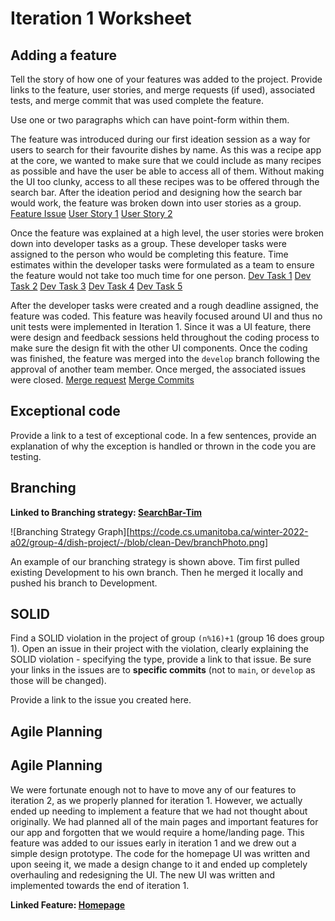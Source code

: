 Iteration 1 Worksheet
=====================

Adding a feature
-----------------

Tell the story of how one of your features was added to the project.
Provide links to the
feature, user stories, and merge requests (if used), associated tests, and merge commit
that was used complete the feature.

Use one or two paragraphs which can have point-form within them.

The feature was introduced during our first ideation session as a way for users to search for their favourite dishes by name. As this was a recipe app at the core, we wanted to make sure that we could include as many recipes as possible and have the user be able to access all of them. Without making the UI too clunky, access to all these recipes was to be offered through the search bar. After the ideation period and designing how the search bar would work, the feature was broken down into user stories as a group.
[Feature Issue](https://code.cs.umanitoba.ca/winter-2022-a02/group-4/dish-project/-/issues/3)
[User Story 1](https://code.cs.umanitoba.ca/winter-2022-a02/group-4/dish-project/-/issues/1)
[User Story 2](https://code.cs.umanitoba.ca/winter-2022-a02/group-4/dish-project/-/issues/2)

Once the feature was explained at a high level, the user stories were broken down into developer tasks as a group. These developer tasks were assigned to the person who would be completing this feature. Time estimates within the developer tasks were formulated as a team to ensure the feature would not take too much time for one person.
[Dev Task 1](https://code.cs.umanitoba.ca/winter-2022-a02/group-4/dish-project/-/issues/23)
[Dev Task 2](https://code.cs.umanitoba.ca/winter-2022-a02/group-4/dish-project/-/issues/24)
[Dev Task 3](https://code.cs.umanitoba.ca/winter-2022-a02/group-4/dish-project/-/issues/25)
[Dev Task 4](https://code.cs.umanitoba.ca/winter-2022-a02/group-4/dish-project/-/issues/26)
[Dev Task 5](https://code.cs.umanitoba.ca/winter-2022-a02/group-4/dish-project/-/issues/27)

After the developer tasks were created and a rough deadline assigned, the feature was coded. This feature was heavily focused around UI and thus no unit tests were implemented in Iteration 1. Since it was a UI feature, there were design and feedback sessions held throughout the coding process to make sure the design fit with the other UI components. Once the coding was finished, the feature was merged into the `develop` branch following the approval of another team member. Once merged, the associated issues were closed.
[Merge request](https://code.cs.umanitoba.ca/winter-2022-a02/group-4/dish-project/-/merge_requests/10)
[Merge Commits](https://code.cs.umanitoba.ca/winter-2022-a02/group-4/dish-project/-/merge_requests/10/commits)


Exceptional code
----------------

Provide a link to a test of exceptional code. In a few sentences,
provide an explanation of why the exception is handled or thrown
in the code you are testing.

Branching
----------

**Linked to Branching strategy: 
[SearchBar-Tim](https://code.cs.umanitoba.ca/winter-2022-a02/group-4/dish-project/-/blob/main/ContributingGuidelines.md)**

![Branching Strategy Graph][https://code.cs.umanitoba.ca/winter-2022-a02/group-4/dish-project/-/blob/clean-Dev/branchPhoto.png]

An example of our branching strategy is shown above. Tim first pulled existing Development to his own branch. Then he merged it locally and pushed his branch to Development. 

SOLID
-----

Find a SOLID violation in the project of group `(n%16)+1` (group 16 does group 1).
Open an issue in their project with the violation,
clearly explaining the SOLID violation - specifying the type, provide a link to that issue. Be sure
your links in the issues are to **specific commits** (not to `main`, or `develop` as those will be changed).

Provide a link to the issue you created here.

Agile Planning
--------------

Agile Planning
--------------
We were fortunate enough not to have to move any of our features to iteration 2, as we properly planned for iteration 1. However, we actually ended up 
needing to implement a feature that we had not thought about originally. We had planned all of the main pages and important features for our app and forgotten that 
we would require a home/landing page. This feature was added to our issues early in iteration 1 and we drew out a simple design prototype. The code for the homepage UI was 
written and upon seeing it, we made a design change to it and ended up completely overhauling and redesigning the UI. The new UI was written and implemented towards the end of iteration 1. 

**Linked Feature: 
[Homepage](https://code.cs.umanitoba.ca/winter-2022-a02/group-4/dish-project/-/issues/19)**
